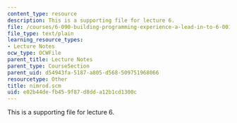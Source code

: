 ```yaml
---
content_type: resource
description: This is a supporting file for lecture 6.
file: /courses/6-090-building-programming-experience-a-lead-in-to-6-001-january-iap-2005/e02b44defb459f87d8dda12b1cd1300c_nimrod.scm
file_type: text/plain
learning_resource_types:
- Lecture Notes
ocw_type: OCWFile
parent_title: Lecture Notes
parent_type: CourseSection
parent_uid: d54943fa-5187-a805-d568-509751968066
resourcetype: Other
title: nimrod.scm
uid: e02b44de-fb45-9f87-d8dd-a12b1cd1300c
---
```

This is a supporting file for lecture 6.

